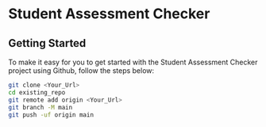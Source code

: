 # Student Assessment Checker

## Getting Started

To make it easy for you to get started with the Student Assessment Checker project using Github, follow the steps below:

```bash
git clone <Your_Url>
cd existing_repo
git remote add origin <Your_Url>
git branch -M main
git push -uf origin main
